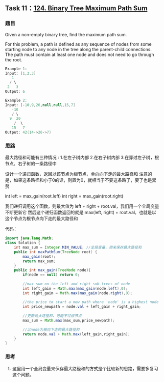 ## Task 11：[124. Binary Tree Maximum Path Sum](https://leetcode-cn.com/problems/binary-tree-maximum-path-sum/)

### 题目

Given a non-empty binary tree, find the maximum path sum.

For this problem, a path is defined as any sequence of nodes from some starting node to any node in the tree along the parent-child connections. The path must contain at least one node and does not need to go through the root.

```java
Example 1:
Input: [1,2,3]
   1
  / \
 2   3
Output: 6

Example 2:
Input: [-10,9,20,null,null,15,7]
   -10
   / \
  9  20
    /  \
   15   7
Output: 42(14->20->7)
```

### 思路

最大路径和可能有三种情况 :
1.在左子树内部
2.在右子树内部
3.在穿过左子树，根节点，右子树的一条路径中

设计一个递归函数，返回以该节点为根节点，单向向下走的最大路径和
注意的是，如果这条路径和小于0的话，则置为0，就相当于不要这条路了，要了也是累赘

int left = max_gain(root.left)
int right = max_gain(root.right)

我们递归调用这个函数，则最大值为 left + right + root.val，我们用一个全局变量不断更新它
然后这个递归函数返回的就是 max(left, right) + root.val，也就是以这个节点为根节点向下走的最大路径和

代码：

```java
import java.lang.Math;
class Solution {
    int max_sum = Integer.MIN_VALUE; //全局变量，用来保存最大路径和
    public int maxPathSum(TreeNode root) {
        max_gain(root);
        return max_sum;
    }
    public int max_gain(TreeNode node){
        if(node == null) return 0;
        
        //max sum on the left and right sub-trees of node
        int left_gain = Math.max(max_gain(node.left),0);
        int right_gain = Math.max(max_gain(node.right),0);
        
        //the price to start a new path where 'node' is a highest node
        int price_newpath = node.val + left_gain + right_gain;
        
        //更新最大路径和，可能不过根节点
        max_sum = Math.max(max_sum,price_newpath);
        
        //以node为根向下走的最大路径和
        return node.val + Math.max(left_gain,right_gain);
    }
}
```

### 思考

1. 这里用一个全局变量来保存最大路径和的方式是个比较新的思路，需要多复习这个问题。
